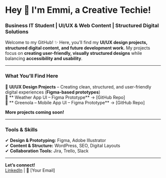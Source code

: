 # Hey 💜 I'm Emmi, a Creative Techie!  
### Business IT Student | UI/UX & Web Content | Structured Digital Solutions

Welcome to my GitHub! ✨ Here, you’ll find my **UI/UX design projects, structured digital content, and future development work.** My projects focus on **creating user-friendly, visually structured designs** while balancing **accessibility and usability**.  

---

### **What You’ll Find Here**  
💜 **UI/UX Design Projects** – Creating clean, structured, and user-friendly digital experiences (**Figma-based prototypes**)  
    💜 ** Weather App UI – Figma Prototype** → [GitHub Repo]  
    💜 ** Greenola – Mobile App UI – Figma Prototype** → [GitHub Repo]  

**More projects coming soon!**  

---

### **Tools & Skills**  
✔ **Design & Prototyping:** Figma, Adobe Illustrator  
✔ **Content & Structure:** WordPress, SEO, Digital Layouts  
✔ **Collaboration Tools:** Jira, Trello, Slack  

---

**Let’s connect!**  
[LinkedIn](https://linkedin.com/in/emmituomisto) | 📧 [Your Email]  


